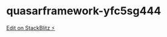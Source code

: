 # quasarframework-yfc5sg444

[Edit on StackBlitz ⚡️](https://stackblitz.com/edit/quasarframework-yfc5sg)